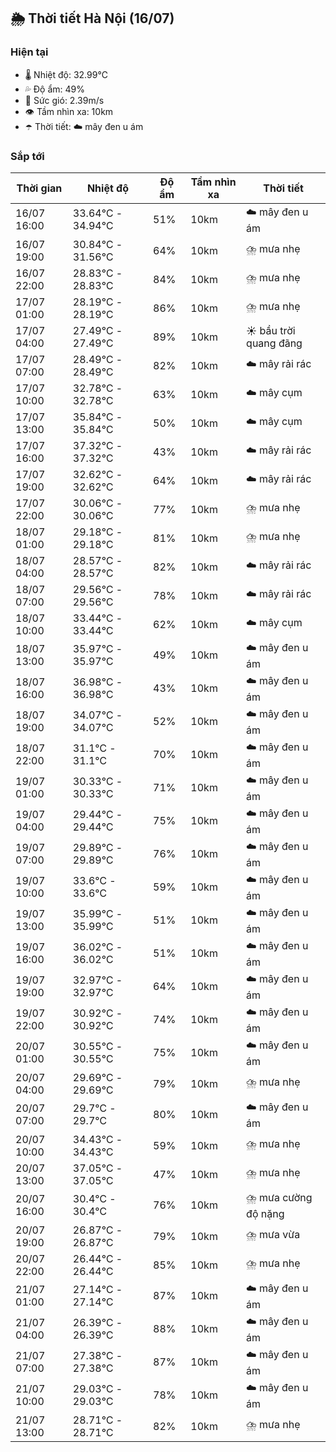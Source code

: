 ## 🌦️ Thời tiết Hà Nội (16/07)

### Hiện tại

- 🌡️ Nhiệt độ: 32.99℃
- 💦 Độ ẩm: 49%
- 💨 Sức gió: 2.39m/s
- 👁️ Tầm nhìn xa: 10km
- ☂️ Thời tiết: ☁️ mây đen u ám

### Sắp tới

| Thời gian | Nhiệt độ | Độ ẩm | Tầm nhìn xa | Thời tiết |
| --- | --- | --- | --- | --- |
| 16/07 16:00 | 33.64℃ - 34.94℃ | 51% | 10km | ☁️ mây đen u ám |
| 16/07 19:00 | 30.84℃ - 31.56℃ | 64% | 10km | ⛈️ mưa nhẹ |
| 16/07 22:00 | 28.83℃ - 28.83℃ | 84% | 10km | ⛈️ mưa nhẹ |
| 17/07 01:00 | 28.19℃ - 28.19℃ | 86% | 10km | ⛈️ mưa nhẹ |
| 17/07 04:00 | 27.49℃ - 27.49℃ | 89% | 10km | ☀️ bầu trời quang đãng |
| 17/07 07:00 | 28.49℃ - 28.49℃ | 82% | 10km | ☁️ mây rải rác |
| 17/07 10:00 | 32.78℃ - 32.78℃ | 63% | 10km | ☁️ mây cụm |
| 17/07 13:00 | 35.84℃ - 35.84℃ | 50% | 10km | ☁️ mây cụm |
| 17/07 16:00 | 37.32℃ - 37.32℃ | 43% | 10km | ☁️ mây rải rác |
| 17/07 19:00 | 32.62℃ - 32.62℃ | 64% | 10km | ☁️ mây rải rác |
| 17/07 22:00 | 30.06℃ - 30.06℃ | 77% | 10km | ⛈️ mưa nhẹ |
| 18/07 01:00 | 29.18℃ - 29.18℃ | 81% | 10km | ⛈️ mưa nhẹ |
| 18/07 04:00 | 28.57℃ - 28.57℃ | 82% | 10km | ☁️ mây rải rác |
| 18/07 07:00 | 29.56℃ - 29.56℃ | 78% | 10km | ☁️ mây rải rác |
| 18/07 10:00 | 33.44℃ - 33.44℃ | 62% | 10km | ☁️ mây cụm |
| 18/07 13:00 | 35.97℃ - 35.97℃ | 49% | 10km | ☁️ mây đen u ám |
| 18/07 16:00 | 36.98℃ - 36.98℃ | 43% | 10km | ☁️ mây đen u ám |
| 18/07 19:00 | 34.07℃ - 34.07℃ | 52% | 10km | ☁️ mây đen u ám |
| 18/07 22:00 | 31.1℃ - 31.1℃ | 70% | 10km | ☁️ mây đen u ám |
| 19/07 01:00 | 30.33℃ - 30.33℃ | 71% | 10km | ☁️ mây đen u ám |
| 19/07 04:00 | 29.44℃ - 29.44℃ | 75% | 10km | ☁️ mây đen u ám |
| 19/07 07:00 | 29.89℃ - 29.89℃ | 76% | 10km | ☁️ mây đen u ám |
| 19/07 10:00 | 33.6℃ - 33.6℃ | 59% | 10km | ☁️ mây đen u ám |
| 19/07 13:00 | 35.99℃ - 35.99℃ | 51% | 10km | ☁️ mây đen u ám |
| 19/07 16:00 | 36.02℃ - 36.02℃ | 51% | 10km | ☁️ mây đen u ám |
| 19/07 19:00 | 32.97℃ - 32.97℃ | 64% | 10km | ☁️ mây đen u ám |
| 19/07 22:00 | 30.92℃ - 30.92℃ | 74% | 10km | ☁️ mây đen u ám |
| 20/07 01:00 | 30.55℃ - 30.55℃ | 75% | 10km | ☁️ mây đen u ám |
| 20/07 04:00 | 29.69℃ - 29.69℃ | 79% | 10km | ⛈️ mưa nhẹ |
| 20/07 07:00 | 29.7℃ - 29.7℃ | 80% | 10km | ☁️ mây đen u ám |
| 20/07 10:00 | 34.43℃ - 34.43℃ | 59% | 10km | ⛈️ mưa nhẹ |
| 20/07 13:00 | 37.05℃ - 37.05℃ | 47% | 10km | ⛈️ mưa nhẹ |
| 20/07 16:00 | 30.4℃ - 30.4℃ | 76% | 10km | ⛈️ mưa cường độ nặng |
| 20/07 19:00 | 26.87℃ - 26.87℃ | 79% | 10km | ⛈️ mưa vừa |
| 20/07 22:00 | 26.44℃ - 26.44℃ | 85% | 10km | ⛈️ mưa nhẹ |
| 21/07 01:00 | 27.14℃ - 27.14℃ | 87% | 10km | ☁️ mây đen u ám |
| 21/07 04:00 | 26.39℃ - 26.39℃ | 88% | 10km | ☁️ mây đen u ám |
| 21/07 07:00 | 27.38℃ - 27.38℃ | 87% | 10km | ☁️ mây đen u ám |
| 21/07 10:00 | 29.03℃ - 29.03℃ | 78% | 10km | ☁️ mây đen u ám |
| 21/07 13:00 | 28.71℃ - 28.71℃ | 82% | 10km | ⛈️ mưa nhẹ |
